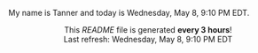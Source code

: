 My name is Tanner and today is Wednesday, May 8, 9:10 PM EDT.

<p align="center">This <i>README</i> file is generated <b>every 3 hours</b>!</br>Last refresh: Wednesday, May 8, 9:10 PM EDT<br /></p>
